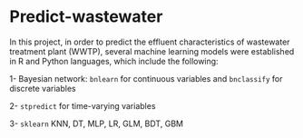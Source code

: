# Predict-wastewater

In this project, in order to predict the effluent characteristics of wastewater treatment plant (WWTP), several machine learning models were established in R and Python languages, which include the following:

1- Bayesian network: `bnlearn` for continuous variables and `bnclassify` for discrete variables

2- `stpredict` for time-varying variables

3- `sklearn` KNN, DT, MLP, LR, GLM, BDT, GBM
